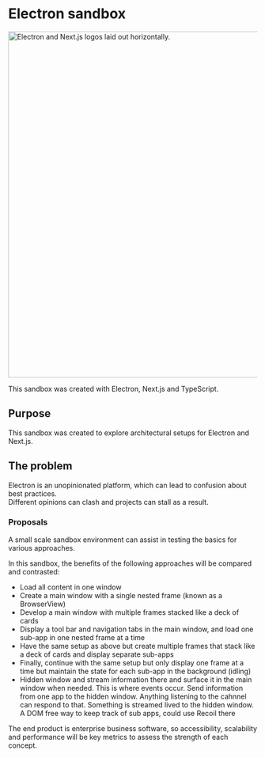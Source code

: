 # Electron sandbox
<img width="700px" src="https://miro.medium.com/max/1400/1*0QaGui94CWnt_xM-B42Zhw.jpeg" alt="Electron and Next.js logos laid out horizontally." />

This sandbox was created with Electron, Next.js and TypeScript.

## Purpose
This sandbox was created to explore architectural setups for Electron and Next.js.

## The problem
Electron is an unopinionated platform, which can lead to confusion about best practices. 
</br>
Different opinions can clash and projects can stall as a result.

### Proposals
A small scale sandbox environment can assist in testing the basics for various approaches.

In this sandbox, the benefits of the following approaches will be compared and contrasted:
- Load all content in one window
- Create a main window with a single nested frame (known as a BrowserView)
- Develop a main window with multiple frames stacked like a deck of cards
- Display a tool bar and navigation tabs in the main window, and load one sub-app in one nested frame at a time
- Have the same setup as above but create multiple frames that stack like a deck of cards and display separate sub-apps
- Finally, continue with the same setup but only display one frame at a time but maintain the state for each sub-app in the background (idling)
- Hidden window and stream information there and surface it in the main window when needed. This is where events occur. Send information from one app to the hidden window. Anything listening to the cahnnel can respond to that. Something is streamed lived to the hidden window. A DOM free way to keep track of sub apps, could use Recoil there

The end product is enterprise business software, so accessibility, scalability and performance will be key metrics to assess the strength of each concept.


